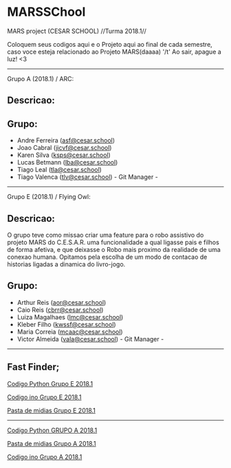 # MARSSChool
MARS project (CESAR SCHOOL) //Turma 2018.1//

Coloquem seus codigos aqui e o Projeto aqui ao final de cada semestre, caso voce esteja relacionado ao Projeto MARS(daaaa) '/t'
Ao sair, apague a luz! <3

-----------------------------------------------------------------------------------------------------------

Grupo A (2018.1) / ARC:

Descricao:
-----


Grupo:
-----
- Andre Ferreira (asf@cesar.school)
- Joao Cabral (jicvf@cesar.school)
- Karen Silva (ksps@cesar.school)
- Lucas Betmann (lba@cesar.school)
- Tiago Leal (tla@cesar.school)
- Tiago Valenca (tlv@cesar.school) - Git Manager -

-----------------------------------------------------------------------------------------------------------

Grupo E (2018.1) / Flying Owl:

Descricao:
-----
 O grupo teve como missao criar uma feature para o robo assistivo do projeto MARS do C.E.S.A.R. uma funcionalidade a qual ligasse pais e filhos de forma afetiva, e que deixasse o Robo mais proximo da realidade de uma conexao humana. Opitamos pela escolha de um modo de contacao de historias ligadas a dinamica do livro-jogo.

Grupo:
-----
- Arthur Reis (aor@cesar.school)
- Caio Reis (cbrr@cesar.school)
- Luiza Magalhaes (lmc@cesar.school)
- Kleber Filho (kwssf@cesar.school)
- Maria Correia (mcaac@cesar.school)
- Victor Almeida (vala@cesar.school) - Git Manager -

-----------------------------------------------------------------------------------------------------------

Fast Finder;
-----------------------------------------------------------------------------------------------------------

[Codigo Python Grupo E 2018.1](https://github.com/victoralmeida432/MARSSChool/blob/master/Python/GRUPOE.py)

[Codigo ino Grupo E 2018.1](https://github.com/victoralmeida432/MARSSChool/blob/master/Arduino/GRUPOE.ino)

[Pasta de midias Grupo E 2018.1](https://github.com/victoralmeida432/MARSSChool/tree/master/MidiaGRUPOE)

-----------------------------------------------------------------------------------------------------------

[Codigo Python GRUPO A 2018.1](https://github.com/victoralmeida432/MARSSChool/blob/master/Python/GRUPOA.py)

[Pasta de midias Grupo A 2018.1](https://github.com/victoralmeida432/MARSSChool/tree/master/MidiaGRUPOA)

[Codigo ino Grupo A 2018.1](https://github.com/victoralmeida432/MARSSChool/blob/master/Arduino/GRUPOA.ino)
